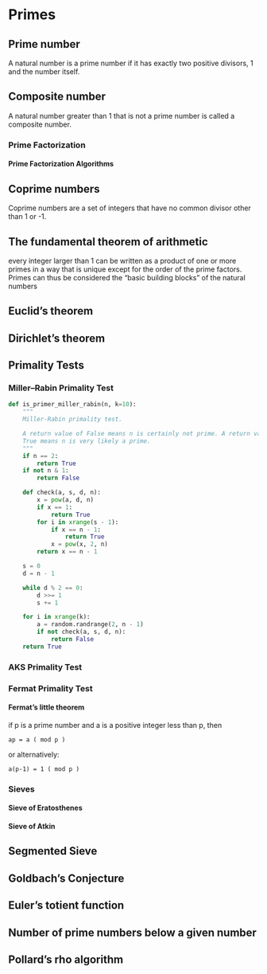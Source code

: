 
# Primes 

## Prime number
A natural number is a prime number if it has exactly two positive divisors, 1 and the number itself. 

## Composite number
A natural number greater than 1 that is not a prime number is called a composite number.

### Prime Factorization 

#### Prime Factorization Algorithms

## Coprime numbers
Coprime numbers are a set of integers that have no common divisor other than 1 or -1.
 
## The fundamental theorem of arithmetic
every integer larger than 1 can be written as a product of one or more primes in a way that is unique except for the order of the prime factors.
Primes can thus be considered the “basic building blocks” of the natural numbers

## Euclid’s theorem

## Dirichlet’s theorem

## Primality Tests

### Miller–Rabin Primality Test

```python
def is_primer_miller_rabin(n, k=10):
    """
    Miller-Rabin primality test.

    A return value of False means n is certainly not prime. A return value of
    True means n is very likely a prime.
    """
    if n == 2:
        return True
    if not n & 1:
        return False

    def check(a, s, d, n):
        x = pow(a, d, n)
        if x == 1:
            return True
        for i in xrange(s - 1):
            if x == n - 1:
                return True
            x = pow(x, 2, n)
        return x == n - 1

    s = 0
    d = n - 1

    while d % 2 == 0:
        d >>= 1
        s += 1

    for i in xrange(k):
        a = random.randrange(2, n - 1)
        if not check(a, s, d, n):
            return False
    return True
```


### AKS Primality Test

### Fermat Primality Test

#### Fermat’s little theorem 
 if p is a prime number and a is a positive integer less than p, then
```
ap = a ( mod p )
```
or alternatively:
```
a(p-1) = 1 ( mod p )
```


### Sieves

#### Sieve of Eratosthenes

#### Sieve of Atkin

## Segmented Sieve

## Goldbach’s Conjecture
 
## Euler’s totient function

## Number of prime numbers below a given number
 
## Pollard’s rho algorithm



